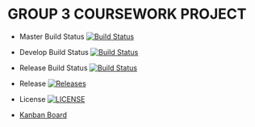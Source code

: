 # GROUP 3 COURSEWORK PROJECT #

- Master Build Status   [![Build Status](https://travis-ci.com/AndrewC55/Group3Coursework.svg?branch=master)](https://travis-ci.com/AndrewC55/Group3Coursework)
- Develop Build Status  [![Build Status](https://travis-ci.com/AndrewC55/Group3Coursework.svg?branch=develop)](https://travis-ci.com/AndrewC55/Group3Coursework)
- Release Build Status  [![Build Status](https://travis-ci.com/AndrewC55/Group3Coursework.svg?branch=release)](https://travis-ci.com/AndrewC55/Group3Coursework)
- Release               [![Releases](https://img.shields.io/github/release/AndrewC55/Group3Coursework/all.svg?style=flat-square)](https://github.com/AndrewC55/Group3Coursework/releases)
- License               [![LICENSE](https://img.shields.io/github/license/AndrewC55/Group3Coursework.svg?style=flat-square)](https://github.com/AndrewC55/Group3Coursework/blob/master/LICENSE)

- [Kanban Board](https://zube.io/group3-2/group3coursework/w/workspace-1/sprintboard?where%5Bsprint_id%5D=38661)